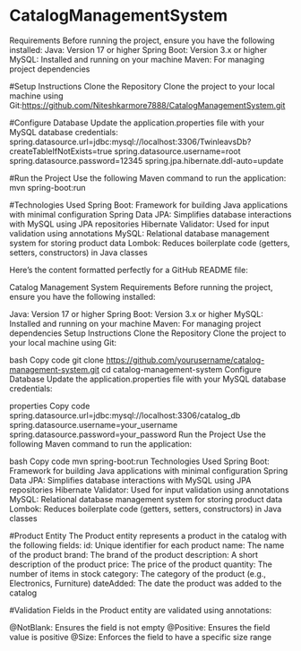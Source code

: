 ﻿# CatalogManagementSystem
 Requirements
Before running the project, ensure you have the following installed:
Java: Version 17 or higher
Spring Boot: Version 3.x or higher
MySQL: Installed and running on your machine
Maven: For managing project dependencies

#Setup Instructions
Clone the Repository
Clone the project to your local machine using Git:https://github.com/Niteshkarmore7888/CatalogManagementSystem.git

#Configure Database
Update the application.properties file with your MySQL database credentials:
spring.datasource.url=jdbc:mysql://localhost:3306/TwinleavsDb?createTableIfNotExists=true
spring.datasource.username=root
spring.datasource.password=12345
spring.jpa.hibernate.ddl-auto=update

#Run the Project
Use the following Maven command to run the application:
mvn spring-boot:run

#Technologies Used
Spring Boot: Framework for building Java applications with minimal configuration
Spring Data JPA: Simplifies database interactions with MySQL using JPA repositories
Hibernate Validator: Used for input validation using annotations
MySQL: Relational database management system for storing product data
Lombok: Reduces boilerplate code (getters, setters, constructors) in Java classes
 
Here’s the content formatted perfectly for a GitHub README file:

Catalog Management System
Requirements
Before running the project, ensure you have the following installed:

Java: Version 17 or higher
Spring Boot: Version 3.x or higher
MySQL: Installed and running on your machine
Maven: For managing project dependencies
Setup Instructions
Clone the Repository
Clone the project to your local machine using Git:

bash
Copy code
git clone https://github.com/yourusername/catalog-management-system.git
cd catalog-management-system
Configure Database
Update the application.properties file with your MySQL database credentials:

properties
Copy code
spring.datasource.url=jdbc:mysql://localhost:3306/catalog_db
spring.datasource.username=your_username
spring.datasource.password=your_password
Run the Project
Use the following Maven command to run the application:

bash
Copy code
mvn spring-boot:run
Technologies Used
Spring Boot: Framework for building Java applications with minimal configuration
Spring Data JPA: Simplifies database interactions with MySQL using JPA repositories
Hibernate Validator: Used for input validation using annotations
MySQL: Relational database management system for storing product data
Lombok: Reduces boilerplate code (getters, setters, constructors) in Java classes

#Product Entity
The Product entity represents a product in the catalog with the following fields:
id: Unique identifier for each product
name: The name of the product
brand: The brand of the product
description: A short description of the product
price: The price of the product
quantity: The number of items in stock
category: The category of the product (e.g., Electronics, Furniture)
dateAdded: The date the product was added to the catalog

#Validation
Fields in the Product entity are validated using annotations:

@NotBlank: Ensures the field is not empty
@Positive: Ensures the field value is positive
@Size: Enforces the field to have a specific size range

